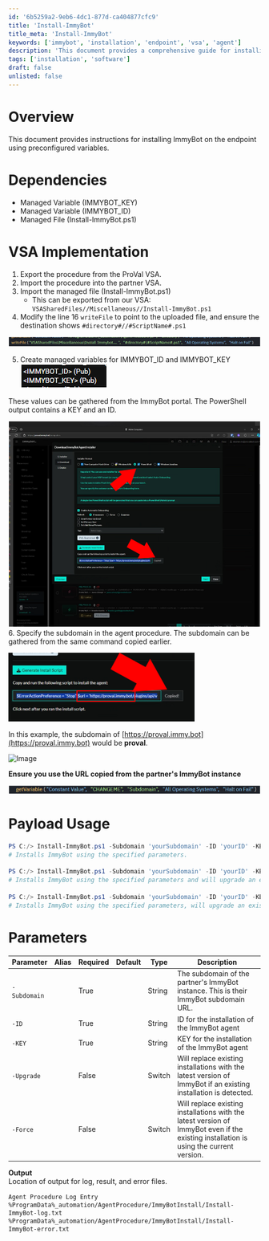 ```yaml
---
id: '6b5259a2-9eb6-4dc1-877d-ca404877cfc9'
title: 'Install-ImmyBot'
title_meta: 'Install-ImmyBot'
keywords: ['immybot', 'installation', 'endpoint', 'vsa', 'agent']
description: 'This document provides a comprehensive guide for installing ImmyBot on endpoints using preconfigured variables within the VSA environment. It covers dependencies, implementation steps, usage of the installation script, and detailed parameter descriptions.'
tags: ['installation', 'software']
draft: false
unlisted: false
---
```


# Overview
This document provides instructions for installing ImmyBot on the endpoint using preconfigured variables.

# Dependencies
- Managed Variable (IMMYBOT_KEY)
- Managed Variable (IMMYBOT_ID)
- Managed File (Install-ImmyBot.ps1)

# VSA Implementation
1. Export the procedure from the ProVal VSA.
2. Import the procedure into the partner VSA.
3. Import the managed file (Install-ImmyBot.ps1)
   - This can be exported from our VSA:  
     `VSASharedFiles//Miscellaneous//Install-ImmyBot.ps1`
4. Modify the line 16 `writeFile` to point to the uploaded file, and ensure the destination shows `#directory#//#ScriptName#.ps1`

![Image](../../../static/img/Install-ImmyBot/image_1.png)

5. Create managed variables for IMMYBOT_ID and IMMYBOT_KEY  
   ![Image](../../../static/img/Install-ImmyBot/image_2.png)

These values can be gathered from the ImmyBot portal. The PowerShell output contains a KEY and an ID.

![Image](../../../static/img/Install-ImmyBot/image_3.png)  
6. Specify the subdomain in the agent procedure. The subdomain can be gathered from the same command copied earlier.  

![Image](../../../static/img/Install-ImmyBot/image_4.png)  

In this example, the subdomain of [https://proval.immy.bot](https://proval.immy.bot) would be **proval**.  

![Image](https://c.tenor.com/8vSJsVW-1pQAAAAj/police-car-light-joypixels.gif)  

**Ensure you use the URL copied from the partner's ImmyBot instance**  

![Image](../../../static/img/Install-ImmyBot/image_5.png)  

# Payload Usage
```powershell
PS C:/> Install-ImmyBot.ps1 -Subdomain 'yourSubdomain' -ID 'yourID' -KEY 'yourKEY' 
# Installs ImmyBot using the specified parameters.

PS C:/> Install-ImmyBot.ps1 -Subdomain 'yourSubdomain' -ID 'yourID' -KEY 'yourKEY' -Upgrade
# Installs ImmyBot using the specified parameters and will upgrade an existing agent to the latest version.

PS C:/> Install-ImmyBot.ps1 -Subdomain 'yourSubdomain' -ID 'yourID' -KEY 'yourKEY' -Upgrade -Force
# Installs ImmyBot using the specified parameters, will upgrade an existing agent to the latest version, and will replace existing installation even if up to date.
```

# Parameters
| Parameter    | Alias | Required | Default | Type   | Description                                                                                       |
|--------------|-------|----------|---------|--------|---------------------------------------------------------------------------------------------------|
| `-Subdomain` |       | True     |         | String | The subdomain of the partner's ImmyBot instance. This is their ImmyBot subdomain URL.          |
| `-ID`       |       | True     |         | String | ID for the installation of the ImmyBot agent                                                    |
| `-KEY`      |       | True     |         | String | KEY for the installation of the ImmyBot agent                                                   |
| `-Upgrade`   |       | False    |         | Switch | Will replace existing installations with the latest version of ImmyBot if an existing installation is detected. |
| `-Force`     |       | False    |         | Switch | Will replace existing installations with the latest version of ImmyBot even if the existing installation is using the current version. |

**Output**  
Location of output for log, result, and error files.
```
Agent Procedure Log Entry
%ProgramData%_automation/AgentProcedure/ImmyBotInstall/Install-ImmyBot-log.txt
%ProgramData%_automation/AgentProcedure/ImmyBotInstall/Install-ImmyBot-error.txt
```



